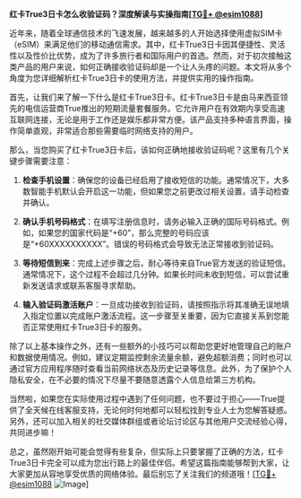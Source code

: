 **红卡True3日卡怎么收验证码？深度解读与实操指南[[TG💪+ @esim1088](https://t.me/s/esim1088)]**

近年来，随着全球通信技术的飞速发展，越来越多的人开始选择使用虚拟SIM卡（eSIM）来满足他们的移动通信需求。其中，红卡True3日卡因其便捷性、灵活性以及性价比优势，成为了许多旅行者和国际用户的首选。然而，对于初次接触这类产品的用户来说，如何正确接收验证码却是一个让人头疼的问题。本文将从多个角度为您详细解析红卡True3日卡的使用方法，并提供实用的操作指南。

首先，让我们来了解一下什么是红卡True3日卡。红卡True3日卡是由马来西亚领先的电信运营商True推出的短期流量套餐服务。它允许用户在有效期内享受高速互联网连接，无论是用于工作还是娱乐都非常方便。该产品支持多种语言界面，操作简单直观，非常适合那些需要临时网络支持的用户。

那么，当您购买了红卡True3日卡后，该如何正确地接收验证码呢？这里有几个关键步骤需要注意：

1. **检查手机设置**：确保您的设备已经启用了接收短信的功能。通常情况下，大多数智能手机默认会开启这一功能，但如果您之前更改过相关设置，请手动检查并确认。

2. **确认手机号码格式**：在填写注册信息时，请务必输入正确的国际号码格式。例如，如果您的国家代码是“+60”，那么完整的号码应该是“+60XXXXXXXXXX”。错误的号码格式会导致无法正常接收到验证码。

3. **等待短信到来**：完成上述步骤之后，耐心等待来自True官方发送的验证短信。通常情况下，这个过程不会超过几分钟。如果长时间未收到短信，可以尝试重新发送请求或联系客服寻求帮助。

4. **输入验证码激活账户**：一旦成功接收到验证码，请按照指示将其准确无误地填入指定位置以完成账户激活流程。这一步骤至关重要，因为它直接关系到您能否正常使用红卡True3日卡的服务。

除了以上基本操作之外，还有一些额外的小技巧可以帮助您更好地管理自己的账户和数据使用情况。例如，建议定期监控剩余流量余额，避免超额消费；同时也可以通过官方应用程序随时查看当前网络状态及历史记录等信息。此外，为了保护个人隐私安全，在不必要的情况下尽量不要随意透露个人信息给第三方机构。

当然啦，如果您在实际使用过程中遇到了任何问题，也不要过于担心——True提供了全天候在线客服支持，无论何时何地都可以轻松找到专业人士为您解答疑惑。另外，还可以加入相关的社交媒体群组或者论坛讨论区与其他用户交流经验心得，共同进步嘛！

总之，虽然刚开始可能会觉得有些复杂，但实际上只要掌握了正确的方法，红卡True3日卡完全可以成为您出行路上的最佳伴侣。希望这篇指南能够帮到大家，让大家更加从容地享受优质的网络体验。最后别忘了关注我们的频道哦！[[TG💪+ @esim1088](https://t.me/s/esim1088) ![Image](https://i.postimg.cc/4NQfJmqS/Snipaste-2025-05-13-00-14-12.png)]